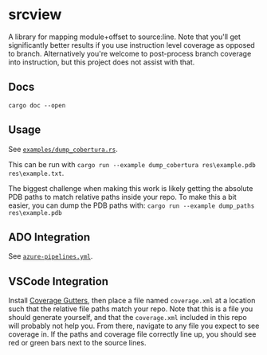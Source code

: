 # srcview

A library for mapping module+offset to source:line. Note that you'll get
significantly better results if you use instruction level coverage as
opposed to branch. Alternatively you're welcome to post-process branch
coverage into instruction, but this project does not assist with that.

## Docs

`cargo doc --open`

## Usage

See [`examples/dump_cobertura.rs`](examples/dump_cobertura.rs).

This can be run with `cargo run --example dump_cobertura res\example.pdb res\example.txt`.

The biggest challenge when making this work is likely getting the absolute PDB
paths to match relative paths inside your repo. To make this a bit easier, you
can dump the PDB paths with: `cargo run --example dump_paths res\example.pdb`

## ADO Integration

See [`azure-pipelines.yml`](azure-pipelines.yml).

## VSCode Integration

Install [Coverage Gutters](https://marketplace.visualstudio.com/items?itemName=ryanluker.vscode-coverage-gutters),
then place a file named `coverage.xml` at a location such that the relative
file paths match your repo. Note that this is a file you should generate
yourself, and that the `coverage.xml` included in this repo will probably not
help you. From there, navigate to any file you expect to see coverage in. If
the paths and coverage file correctly line up, you should see red or green bars
next to the source lines.
